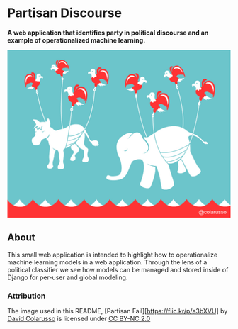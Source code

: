 # Partisan Discourse

**A web application that identifies party in political discourse and an example of operationalized machine learning.**

[![Political Parties](docs/img/partisan.jpg)](https://flic.kr/p/a3bXVU)

## About

This small web application is intended to highlight how to operationalize machine learning models in a web application. Through the lens of a political classifier we see how models can be managed and stored inside of Django for per-user and global modeling. 

### Attribution

The image used in this README, [Partisan Fail][https://flic.kr/p/a3bXVU] by [David Colarusso](https://www.flickr.com/photos/dcolarusso/) is licensed under [CC BY-NC 2.0](https://creativecommons.org/licenses/by-nc/2.0/)
